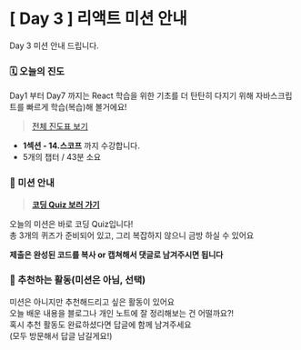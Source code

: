 # [ Day 3 ] 리액트 미션 안내

Day 3 미션 안내 드립니다.

### 🗓️ 오늘의 진도

Day1 부터 Day7 까지는 React 학습을 위한 기초를 더 탄탄히 다지기 위해 자바스크립트를 빠르게 학습(복습)해 볼거에요!

> [전체 진도표 보기](https://www.notion.so/winterlood/2573dd24c0484500b807d595cc19a2cd)

- **1섹션 - 14.스코프** 까지 수강합니다.
- 5개의 챕터 / 43분 소요

### 🎯 미션 안내

> **[코딩 Quiz 보러 가기](https://github.com/winterlood/onebite-react-challenge/blob/main/missions/day3/coding-quiz)**

오늘의 미션은 바로 코딩 Quiz입니다!  
총 3개의 퀴즈가 준비되어 있고, 그리 복잡하지 않으니 금방 하실 수 있어요

**제출은 완성된 코드를 복사 or 캡쳐해서 댓글로 남겨주시면 됩니다**

### 🙌 추천하는 활동(미션은 아님, 선택)

미션은 아니지만 추천해드리고 싶은 활동이 있어요  
오늘 배운 내용을 블로그나 개인 노트에 잘 정리해보는 건 어떨까요?!  
혹시 추천 활동도 완료하셨다면 답글에 함께 남겨주세요  
(모두 방문해서 답글 남길게요!)
